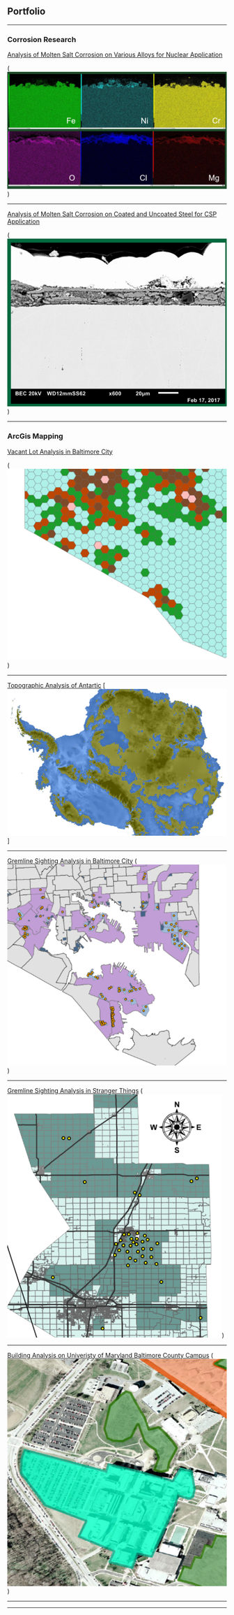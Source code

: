 ## Portfolio

---
### Corrosion Research

[Analysis of Molten Salt Corrosion on Various Alloys for Nuclear Application](tshah2.github.io/NucCor.md)

(<img src="/images/486_24.PNG"/>)

---
[Analysis of Molten Salt Corrosion on Coated and Uncoated Steel for CSP Application](tshah2.github.io/CSPCor.md)

(<img src="/images/486_23.PNG"/>)

---
### ArcGis Mapping

[Vacant Lot Analysis in Baltimore City](tshah2.github.io/Vacancy.md)

(<img src="/images/486_17.PNG"/>)

---
[Topographic Analysis of Antartic](tshah2.github.io/TopographyArtic.md)
[<img src="/images/486_18.PNG">]

---
[Gremline Sighting Analysis in Baltimore City](tshah2.github.io/BaltGremlin.md)
(<img src="/images/486_19.PNG"/>)

---
[Gremline Sighting Analysis in Stranger Things](tshah2.github.io/StrangerGrem.md)
(<img src="/images/486_20.PNG"/>)

---
[Building Analysis on Univeristy of Maryland Baltimore County Campus](tshah2.github.io/UMBCBuild.md)
(<img src="/images/486_21.PNG"/>)

---




---

